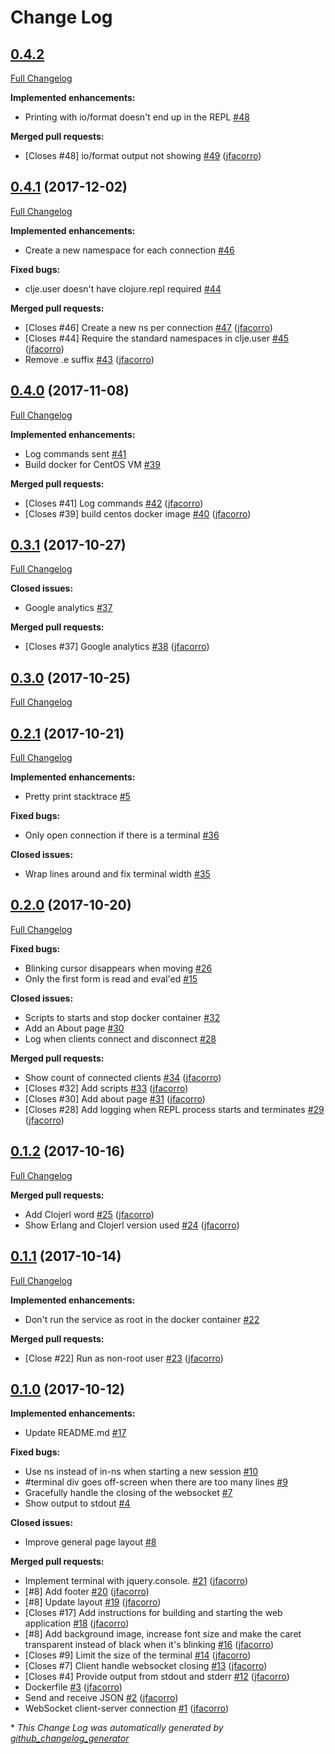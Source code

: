 # Change Log

## [0.4.2](https://github.com/clojerl/try_clojerl/tree/0.4.2)

[Full Changelog](https://github.com/clojerl/try_clojerl/compare/0.4.1...0.4.2)

**Implemented enhancements:**

- Printing with io/format doesn't end up in the REPL  [\#48](https://github.com/clojerl/try_clojerl/issues/48)

**Merged pull requests:**

- \[Closes \#48\] io/format output not showing [\#49](https://github.com/clojerl/try_clojerl/pull/49) ([jfacorro](https://github.com/jfacorro))

## [0.4.1](https://github.com/clojerl/try_clojerl/tree/0.4.1) (2017-12-02)
[Full Changelog](https://github.com/clojerl/try_clojerl/compare/0.4.0...0.4.1)

**Implemented enhancements:**

- Create a new namespace for each connection [\#46](https://github.com/clojerl/try_clojerl/issues/46)

**Fixed bugs:**

- clje.user doesn't have clojure.repl required [\#44](https://github.com/clojerl/try_clojerl/issues/44)

**Merged pull requests:**

- \[Closes \#46\] Create a new ns per connection  [\#47](https://github.com/clojerl/try_clojerl/pull/47) ([jfacorro](https://github.com/jfacorro))
- \[Closes \#44\] Require the standard namespaces in clje.user [\#45](https://github.com/clojerl/try_clojerl/pull/45) ([jfacorro](https://github.com/jfacorro))
- Remove .e suffix [\#43](https://github.com/clojerl/try_clojerl/pull/43) ([jfacorro](https://github.com/jfacorro))

## [0.4.0](https://github.com/clojerl/try_clojerl/tree/0.4.0) (2017-11-08)
[Full Changelog](https://github.com/clojerl/try_clojerl/compare/0.3.1...0.4.0)

**Implemented enhancements:**

- Log commands sent [\#41](https://github.com/clojerl/try_clojerl/issues/41)
- Build docker for CentOS VM [\#39](https://github.com/clojerl/try_clojerl/issues/39)

**Merged pull requests:**

- \[Closes \#41\] Log commands [\#42](https://github.com/clojerl/try_clojerl/pull/42) ([jfacorro](https://github.com/jfacorro))
- \[Closes \#39\] build centos docker image [\#40](https://github.com/clojerl/try_clojerl/pull/40) ([jfacorro](https://github.com/jfacorro))

## [0.3.1](https://github.com/clojerl/try_clojerl/tree/0.3.1) (2017-10-27)
[Full Changelog](https://github.com/clojerl/try_clojerl/compare/0.3.0...0.3.1)

**Closed issues:**

- Google analytics [\#37](https://github.com/clojerl/try_clojerl/issues/37)

**Merged pull requests:**

- \[Closes \#37\] Google analytics [\#38](https://github.com/clojerl/try_clojerl/pull/38) ([jfacorro](https://github.com/jfacorro))

## [0.3.0](https://github.com/clojerl/try_clojerl/tree/0.3.0) (2017-10-25)
[Full Changelog](https://github.com/clojerl/try_clojerl/compare/0.2.1...0.3.0)

## [0.2.1](https://github.com/clojerl/try_clojerl/tree/0.2.1) (2017-10-21)
[Full Changelog](https://github.com/clojerl/try_clojerl/compare/0.2.0...0.2.1)

**Implemented enhancements:**

- Pretty print stacktrace [\#5](https://github.com/clojerl/try_clojerl/issues/5)

**Fixed bugs:**

- Only open connection if there is a terminal [\#36](https://github.com/clojerl/try_clojerl/issues/36)

**Closed issues:**

- Wrap lines around and fix terminal width [\#35](https://github.com/clojerl/try_clojerl/issues/35)

## [0.2.0](https://github.com/clojerl/try_clojerl/tree/0.2.0) (2017-10-20)
[Full Changelog](https://github.com/clojerl/try_clojerl/compare/0.1.2...0.2.0)

**Fixed bugs:**

- Blinking cursor disappears when moving [\#26](https://github.com/clojerl/try_clojerl/issues/26)
- Only the first form is read and eval'ed [\#15](https://github.com/clojerl/try_clojerl/issues/15)

**Closed issues:**

- Scripts to starts and stop docker container [\#32](https://github.com/clojerl/try_clojerl/issues/32)
- Add an About page   [\#30](https://github.com/clojerl/try_clojerl/issues/30)
- Log when clients connect and disconnect [\#28](https://github.com/clojerl/try_clojerl/issues/28)

**Merged pull requests:**

- Show count of connected clients [\#34](https://github.com/clojerl/try_clojerl/pull/34) ([jfacorro](https://github.com/jfacorro))
- \[Closes \#32\] Add scripts [\#33](https://github.com/clojerl/try_clojerl/pull/33) ([jfacorro](https://github.com/jfacorro))
- \[Closes \#30\] Add about page [\#31](https://github.com/clojerl/try_clojerl/pull/31) ([jfacorro](https://github.com/jfacorro))
- \[Closes \#28\] Add logging when REPL process starts and terminates [\#29](https://github.com/clojerl/try_clojerl/pull/29) ([jfacorro](https://github.com/jfacorro))

## [0.1.2](https://github.com/clojerl/try_clojerl/tree/0.1.2) (2017-10-16)
[Full Changelog](https://github.com/clojerl/try_clojerl/compare/0.1.1...0.1.2)

**Merged pull requests:**

- Add Clojerl word [\#25](https://github.com/clojerl/try_clojerl/pull/25) ([jfacorro](https://github.com/jfacorro))
- Show Erlang and Clojerl version used [\#24](https://github.com/clojerl/try_clojerl/pull/24) ([jfacorro](https://github.com/jfacorro))

## [0.1.1](https://github.com/clojerl/try_clojerl/tree/0.1.1) (2017-10-14)
[Full Changelog](https://github.com/clojerl/try_clojerl/compare/0.1.0...0.1.1)

**Implemented enhancements:**

- Don't run the service as root in the docker container [\#22](https://github.com/clojerl/try_clojerl/issues/22)

**Merged pull requests:**

- \[Close \#22\] Run as non-root user [\#23](https://github.com/clojerl/try_clojerl/pull/23) ([jfacorro](https://github.com/jfacorro))

## [0.1.0](https://github.com/clojerl/try_clojerl/tree/0.1.0) (2017-10-12)
**Implemented enhancements:**

- Update README.md [\#17](https://github.com/clojerl/try_clojerl/issues/17)

**Fixed bugs:**

- Use ns instead of in-ns when starting a new session [\#10](https://github.com/clojerl/try_clojerl/issues/10)
- \#terminal div goes off-screen when there are too many lines [\#9](https://github.com/clojerl/try_clojerl/issues/9)
- Gracefully handle the closing of the websocket  [\#7](https://github.com/clojerl/try_clojerl/issues/7)
- Show output to stdout [\#4](https://github.com/clojerl/try_clojerl/issues/4)

**Closed issues:**

- Improve general page layout [\#8](https://github.com/clojerl/try_clojerl/issues/8)

**Merged pull requests:**

- Implement terminal with jquery.console. [\#21](https://github.com/clojerl/try_clojerl/pull/21) ([jfacorro](https://github.com/jfacorro))
- \[\#8\] Add footer [\#20](https://github.com/clojerl/try_clojerl/pull/20) ([jfacorro](https://github.com/jfacorro))
- \[\#8\] Update layout [\#19](https://github.com/clojerl/try_clojerl/pull/19) ([jfacorro](https://github.com/jfacorro))
- \[Closes \#17\] Add instructions for building and starting the web application [\#18](https://github.com/clojerl/try_clojerl/pull/18) ([jfacorro](https://github.com/jfacorro))
- \[\#8\] Add background image, increase font size and make the caret transparent instead of black when it's blinking [\#16](https://github.com/clojerl/try_clojerl/pull/16) ([jfacorro](https://github.com/jfacorro))
- \[Closes \#9\] Limit the size of the terminal [\#14](https://github.com/clojerl/try_clojerl/pull/14) ([jfacorro](https://github.com/jfacorro))
- \[Closes \#7\] Client handle websocket closing [\#13](https://github.com/clojerl/try_clojerl/pull/13) ([jfacorro](https://github.com/jfacorro))
- \[Closes \#4\] Provide output from stdout and stderr [\#12](https://github.com/clojerl/try_clojerl/pull/12) ([jfacorro](https://github.com/jfacorro))
- Dockerfile [\#3](https://github.com/clojerl/try_clojerl/pull/3) ([jfacorro](https://github.com/jfacorro))
- Send and receive JSON [\#2](https://github.com/clojerl/try_clojerl/pull/2) ([jfacorro](https://github.com/jfacorro))
- WebSocket client-server connection [\#1](https://github.com/clojerl/try_clojerl/pull/1) ([jfacorro](https://github.com/jfacorro))



\* *This Change Log was automatically generated by [github_changelog_generator](https://github.com/skywinder/Github-Changelog-Generator)*
